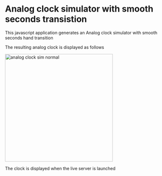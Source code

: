 # Analog clock simulator with smooth seconds transistion

This javascript application generates an Analog clock simulator with smooth seconds hand transition

The resulting analog clock is displayed as follows

<img width="355" alt="analog clock sim normal" src="https://github.com/blockchainamm/blockchainamm/assets/82846751/7077ac53-3081-48fb-9f86-bac3c57c0499">

The clock is displayed when the live server is launched

